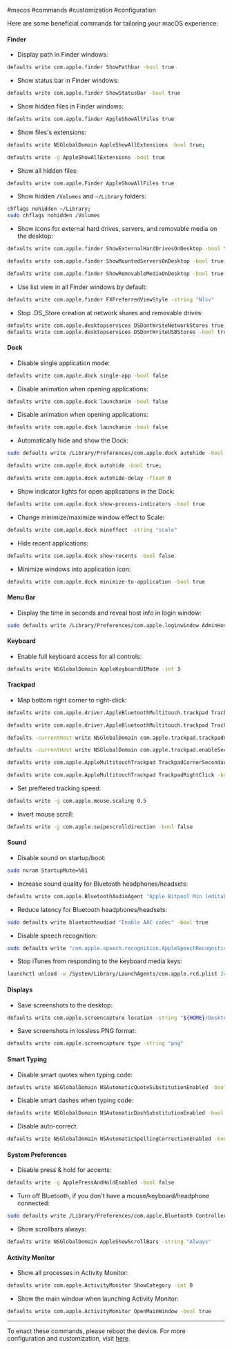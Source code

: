 #macos #commands #customization #configuration

Here are some beneficial commands for tailoring your macOS experience:
#### Finder

- Display path in Finder windows:
``` bash
defaults write com.apple.finder ShowPathbar -bool true
```

- Show status bar in Finder windows:
``` bash
defaults write com.apple.finder ShowStatusBar -bool true
```

- Show hidden files in Finder windows:
``` bash
defaults write com.apple.finder AppleShowAllFiles true
```

- Show files's extensions:
``` bash
defaults write NSGlobalDomain AppleShowAllExtensions -bool true;

defaults write -g AppleShowAllExtensions -bool true
```

- Show all hidden files:
``` bash
defaults write com.apple.Finder AppleShowAllFiles true
```

- Show hidden `/Volumes` and `~/Library` folders:
``` bash
chflags nohidden ~/Library;
sudo chflags nohidden /Volumes
```

- Show icons for external hard drives, servers, and removable media on the desktop:
``` bash
defaults write com.apple.finder ShowExternalHardDrivesOnDesktop -bool true;

defaults write com.apple.finder ShowMountedServersOnDesktop -bool true;

defaults write com.apple.finder ShowRemovableMediaOnDesktop -bool true
```

- Use list view in all Finder windows by default:
``` bash
defaults write com.apple.finder FXPreferredViewStyle -string "Nlsv"
```

- Stop .DS_Store creation at network shares and removable drives:
``` bash
defaults write com.apple.desktopservices DSDontWriteNetworkStores true;
defaults write com.apple.desktopservices DSDontWriteUSBStores -bool true
```

#### Dock

- Disable single application mode:
``` bash
defaults write com.apple.dock single-app -bool false
```

- Disable animation when opening applications:
``` bash
defaults write com.apple.dock launchanim -bool false
```

- Disable animation when opening applications:
``` bash
defaults write com.apple.dock launchanim -bool false
```

- Automatically hide and show the Dock:
``` bash
sudo defaults write /Library/Preferences/com.apple.dock autohide -bool true;

defaults write com.apple.dock autohide -bool true;

defaults write com.apple.dock autohide-delay -float 0
```

- Show indicator lights for open applications in the Dock:
``` bash
defaults write com.apple.dock show-process-indicators -bool true
```

- Change minimize/maximize window effect to Scale:
``` bash
defaults write com.apple.dock mineffect -string "scale"
```

- Hide recent applications:
``` bash
defaults write com.apple.dock show-recents -bool false
```

- Minimize windows into application icon:
``` bash
defaults write com.apple.dock minimize-to-application -bool true
```

#### Menu Bar

- Display the time in seconds and reveal host info in login window:
``` bash
sudo defaults write /Library/Preferences/com.apple.loginwindow AdminHostInfo HostName
```

#### Keyboard

- Enable full keyboard access for all controls:
``` bash
defaults write NSGlobalDomain AppleKeyboardUIMode -int 3
```

#### Trackpad

- Map bottom right corner to right-click:
``` bash
defaults write com.apple.driver.AppleBluetoothMultitouch.trackpad TrackpadCornerSecondaryClick -int 2;

defaults write com.apple.driver.AppleBluetoothMultitouch.trackpad TrackpadRightClick -bool true;

defaults -currentHost write NSGlobalDomain com.apple.trackpad.trackpadCornerClickBehavior -int 1;

defaults -currentHost write NSGlobalDomain com.apple.trackpad.enableSecondaryClick -bool true;

defaults write com.apple.AppleMultitouchTrackpad TrackpadCornerSecondaryClick -int 2;

defaults write com.apple.AppleMultitouchTrackpad TrackpadRightClick -bool true;
```

- Set preffered tracking speed:
``` bash
defaults write -g com.apple.mouse.scaling 0.5
```

- Invert mouse scroll:
``` bash
defaults write -g com.apple.swipescrolldirection -bool false
```

#### Sound

- Disable sound on startup/boot:
``` bash
sudo nvram StartupMute=%01
```

- Increase sound quality for Bluetooth headphones/headsets:
``` bash
defaults write com.apple.BluetoothAudioAgent "Apple Bitpool Min (editable)" -int 40
```

- Reduce latency for Bluetooth headphones/headsets:
``` bash
sudo defaults write bluetoothaudiod "Enable AAC codec" -bool true
```

- Disable speech recognition:
``` bash
sudo defaults write "com.apple.speech.recognition.AppleSpeechRecognition.prefs" StartSpeakableItems -bool false
```

- Stop iTunes from responding to the keyboard media keys:
``` bash
launchctl unload -w /System/Library/LaunchAgents/com.apple.rcd.plist 2> /dev/null
```

#### Displays

- Save screenshots to the desktop:
``` bash
defaults write com.apple.screencapture location -string "${HOME}/Desktop"
```

- Save screenshots in lossless PNG format:
``` bash
defaults write com.apple.screencapture type -string "png"
```

#### Smart Typing

- Disable smart quotes when typing code:
``` bash
defaults write NSGlobalDomain NSAutomaticQuoteSubstitutionEnabled -bool false
```

- Disable smart dashes when typing code:
``` bash
defaults write NSGlobalDomain NSAutomaticDashSubstitutionEnabled -bool false
```

- Disable auto-correct:
``` bash
defaults write NSGlobalDomain NSAutomaticSpellingCorrectionEnabled -bool false
```

#### System Preferences

- Disable press & hold for accents:
``` bash
defaults write -g ApplePressAndHoldEnabled -bool false
```

- Turn off Bluetooth, if you don't have a mouse/keyboard/headphone connected:
``` bash
sudo defaults write /Library/Preferences/com.apple.Bluetooth ControllerPowerState -int 0
```

- Show scrollbars always:
``` bash
defaults write NSGlobalDomain AppleShowScrollBars -string "Always"
```

#### Activity Monitor

- Show all processes in Activity Monitor:
``` bash
defaults write com.apple.ActivityMonitor ShowCategory -int 0
```

- Show the main window when launching Activity Monitor:
``` bash
defaults write com.apple.ActivityMonitor OpenMainWindow -bool true
```

---

To enact these commands, please reboot the device.
For more configuration and customization, visit [here](https://wilsonmar.github.io/dotfiles/).
